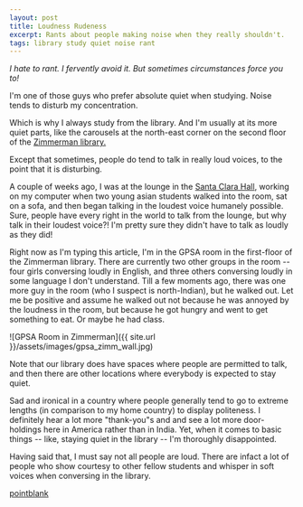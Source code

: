 ```yaml
---
layout: post
title: Loudness Rudeness
excerpt: Rants about people making noise when they really shouldn't.
tags: library study quiet noise rant
---
```

*I hate to rant. I fervently avoid it. But sometimes circumstances force you to!*

I'm one of those guys who prefer absolute quiet when studying. Noise tends to disturb my concentration.

Which is why I always study from the library. And I'm usually at its more quiet parts, like the carousels at the north-east corner on the second floor of the [Zimmerman library.](https://library.unm.edu/about/libraries/zim.php)

Except that sometimes, people do tend to talk in really loud voices, to the point that it is disturbing.

A couple of weeks ago, I was at the lounge in the [Santa Clara Hall](https://housing.unm.edu/residence-halls/santa-clara-hall.html), working on my computer when two young asian students walked into the room, sat on a sofa, and then began talking in the loudest voice humanely possible. Sure, people have every right in the world to talk from the lounge, but why talk in their loudest voice?! I'm pretty sure they didn't have to talk as loudly as they did!

Right now as I'm typing this article, I'm in the GPSA room in the first-floor of the Zimmerman library. There are currently two other groups in the room -- four girls conversing loudly in English, and three others conversing loudly in some language I don't understand. Till a few moments ago, there was one more guy in the room (who I suspect is north-Indian), but he walked out. Let me be positive and assume he walked out not because he was annoyed by the loudness in the room, but because he got hungry and went to get something to eat. Or maybe he had class.

![GPSA Room in Zimmerman]({{ site.url }}/assets/images/gpsa_zimm_wall.jpg)

Note that our library does have spaces where people are permitted to talk, and then there are other locations where everybody is expected to stay quiet.

Sad and ironical in a country where people generally tend to go to extreme lengths (in comparison to my home country) to display politeness. I definitely hear a lot more "thank-you"s and and see a lot more door-holdings here in America rather than in India. Yet, when it comes to basic things -- like, staying quiet in the library -- I'm thoroughly disappointed.

Having said that, I must say not all people are loud. There are infact a lot of people who show courtesy to other fellow students and whisper in soft voices when conversing in the library.

<a class="muut" href="https://muut.com/i/pointblank/comments" type="dynamic">pointblank</a>
<script src="//cdn.muut.com/1/moot.min.js"></script>
